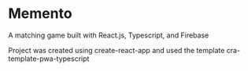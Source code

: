 # Memento
A matching game built with React.js, Typescript, and Firebase

Project was created using create-react-app and used the template cra-template-pwa-typescript
